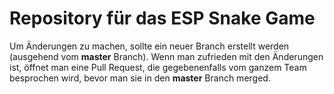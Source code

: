 # Repository für das ESP Snake Game

Um Änderungen zu machen, sollte ein neuer Branch erstellt werden (ausgehend vom **master** Branch). Wenn man zufrieden mit den Änderungen ist, öffnet man eine Pull Request, die gegebenenfalls vom ganzem Team besprochen wird, bevor man sie in den **master** Branch merged.
